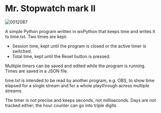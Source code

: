 # Mr. Stopwatch mark II

![0012087](https://github.com/TheOpponent/mr-stopwatch-2/assets/8432212/ba2fda79-473a-43c9-bf03-bf186a0bd6a2)

A simple Python program written in wxPython that keeps time and writes it to time.txt. Two times are kept:
- Session time, kept until the program is closed or the active timer is switched.
- Total time, kept until the Reset button is pressed.

Multiple timers can be saved and edited while the program is running. Times are saved in a JSON file.

time.txt is intended to be read by another program, e.g. OBS, to show time elapsed for a single stream and for a whole playthrough across multiple streams.

The timer is not precise and keeps seconds, not milliseconds. Days are not tracked either; the hour counter can go into triple digits.
